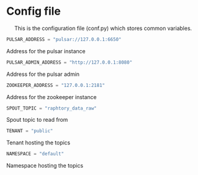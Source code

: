 # Config file


<p style="margin-left: 1.5em;"> This is the configuration file (conf.py) which stores common variables. </p>


```python
PULSAR_ADDRESS = "pulsar://127.0.0.1:6650"
```
Address for the pulsar instance

```python
PULSAR_ADMIN_ADDRESS = "http://127.0.0.1:8080"
```
Address for the pulsar admin


```python
ZOOKEEPER_ADDRESS = "127.0.0.1:2181"
```
Address for the zookeeper instance


```python
SPOUT_TOPIC = "raphtory_data_raw"
```
Spout topic to read from


```python
TENANT = "public"
```
Tenant hosting the topics


```python
NAMESPACE = "default"
```
Namespace hosting the topics